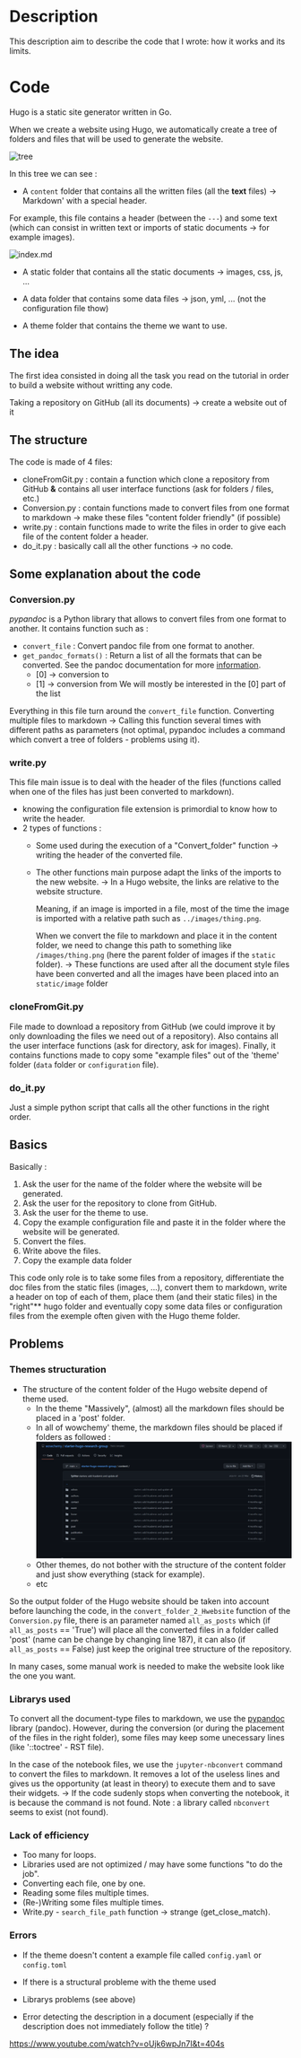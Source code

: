# Description

This description aim to describe the code that I wrote: how it works and its limits.

# Code

Hugo is a static site generator written in Go.

When we create a website using Hugo, we automatically create a tree of folders and files that will be used to generate the website.

![tree](./hugo_folder.png)

In this tree we can see : 

- A `content` folder that contains all the written files (all the **text** files) -> Markdown' with a special header.

For example, this file contains a header (between the `---`) and some text (which can consist in written text or imports of static documents -> for example images).

![index.md](./md1.png)

- A static folder that contains all the static documents -> images, css, js, ...

- A data folder that contains some data files -> json, yml, ... (not the configuration file thow)

- A theme folder that contains the theme we want to use.

## The idea

The first idea consisted in doing all the task you read on the tutorial in order to build a website without writting any code.

Taking a repository on GitHub (all its documents) -> create a website out of it 

## The structure

The code is made of 4 files:

- cloneFromGit.py : contain a function which clone a repository from GitHub **&** contains all user interface functions (ask for folders / files, etc.)
- Conversion.py : contain functions made to convert files from one format to markdown -> make these files "content folder friendly" (if possible)
- write.py : contain functions made to write the files in order to give each file of the content folder a header.
- do_it.py : basically call all the other functions -> no code.

## Some explanation about the code

### Conversion.py

*pypandoc* is a Python library that allows to convert files from one format to another. It contains function such as :

- `convert_file` : Convert pandoc file from one format to another.
- `get_pandoc_formats()` : Return a list of all the formats that can be converted. See the pandoc documentation for more [information](https://pandoc.org/index.html).
    - [0] -> conversion to
    - [1] -> conversion from
We will mostly be interested in the [0] part of the list

Everything in this file turn around the `convert_file` function.
Converting multiple files to markdown -> Calling this function several times with different paths as parameters (not optimal, pypandoc includes a command which convert a tree of folders - problems using it).

### write.py

This file main issue is to deal with the header of the files (functions called when one of the files has just been converted to markdown). 

- knowing the configuration file extension is primordial to know how to write the header.
- 2 types of functions :
    - Some used during the execution of a "Convert_folder" function -> writing the header of the converted file.
    - The other functions main purpose adapt the links of the imports to the new website.
        -> In a Hugo website, the links are relative to the website structure. 
        
        Meaning, if an image is imported in a file, most of the time the image is imported with a relative path such as `../images/thing.png`.
        
        When we convert the file to markdown and place it in the content folder, we need to change this path to something like `/images/thing.png` (here the parent folder of images if the `static` folder).
    -> These functions are used after all the document style files have been converted and all the images have been placed into an `static/image` folder

### cloneFromGit.py

File made to download a repository from GitHub (we could improve it by only downloading the files we need out of a repository).
Also contains all the user interface functions (ask for directory, ask for images).
Finally, it contains functions made to copy some "example files" out of the 'theme' folder (`data` folder or `configuration` file).

### do_it.py

Just a simple python script that calls all the other functions in the right order.

## Basics 

Basically : 


1. Ask the user for the name of the folder where the website will be generated.
2. Ask the user for the repository to clone from GitHub.
3. Ask the user for the theme to use.
4. Copy the example configuration file and paste it in the folder where the website will be generated.
5. Convert the files.
6. Write above the files.
7. Copy the example data folder

This code only role is to take some files from a repository, differentiate the doc files from the static files (images, ...), convert them to markdown, write a header on top of each of them, place them (and their static files) in the "right"** hugo folder and eventually copy some data files or configuration files from the exemple often given with the Hugo theme folder.

## Problems

### Themes structuration

- The structure of the content folder of the Hugo website depend of theme used.
    - In the theme "Massively", (almost) all the markdown files should be placed in a 'post' folder.
    - In all of wowchemy' theme, the markdown files should be placed if folders as followed : 
    ![wow](./wowchemy.png)
    -  Other themes, do not bother with the structure of the content folder and just show everything (stack for example).
    - etc

So the output folder of the Hugo website should be taken into account before launching the code, in the `convert_folder_2_Hwebsite` function of the `Conversion.py` file, there is an parameter named `all_as_posts` which (if `all_as_posts` == 'True') will place all the converted files in a folder called 'post' (name can be change by changing line 187), it can also (if `all_as_posts` == False) just keep the original tree structure of the repository.

In many cases, some manual work is needed to make the website look like the one you want.

### Librarys used

To convert all the document-type files to markdown, we use the [pypandoc](https://pypi.org/project/pypandoc/) library (pandoc).
However, during the conversion (or during the placement of the files in the right folder), some files may keep some unecessary lines (like '::toctree' - RST file).

In the case of the notebook files, we use the `jupyter-nbconvert` command to convert the files to markdown. It removes a lot of the useless lines and gives us the opportunity (at least in theory) to execute them and to save their widgets.
    -> If the code sudenly stops when converting the notebook, it is because the command is not found.
    Note : a library called `nbconvert` seems to exist (not found).


### Lack of efficiency

- Too many for loops.
- Libraries used are not optimized / may have some functions "to do the job".
- Converting each file, one by one.
- Reading some files multiple times.
- (Re-)Writing some files multiple times.
- Write.py - `search_file_path` function -> strange (get_close_match).

### Errors 

- If the theme doesn't content a example file called `config.yaml` or `config.toml`
- If there is a structural probleme with the theme used 
- Librarys problems (see above)

- Error detecting the description in a document (especially if the description does not immediately follow the title) ?


https://www.youtube.com/watch?v=oUjk6wpJn7I&t=404s